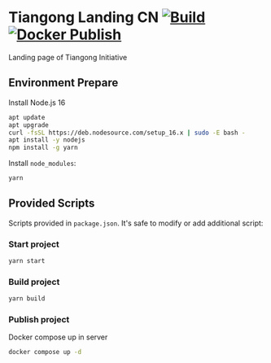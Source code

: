 # Tiangong Landing CN [![Build](https://github.com/linancn/TiangongLandingCN/actions/workflows/build.yml/badge.svg)](https://github.com/linancn/TiangongLandingCN/actions/workflows/build.yml) [![Docker Publish](https://github.com/linancn/TiangongLandingCN/actions/workflows/publish.yml/badge.svg)](https://github.com/linancn/TiangongLandingCN/actions/workflows/publish.yml)

Landing page of Tiangong Initiative

## Environment Prepare

Install Node.js 16

```bash
apt update
apt upgrade
curl -fsSL https://deb.nodesource.com/setup_16.x | sudo -E bash -
apt install -y nodejs
npm install -g yarn
```

Install `node_modules`:

```bash
yarn
```

## Provided Scripts

Scripts provided in `package.json`. It's safe to modify or add additional script:

### Start project

```bash
yarn start
```

### Build project

```bash
yarn build
```

### Publish project

Docker compose up in server

```bash
docker compose up -d
```
